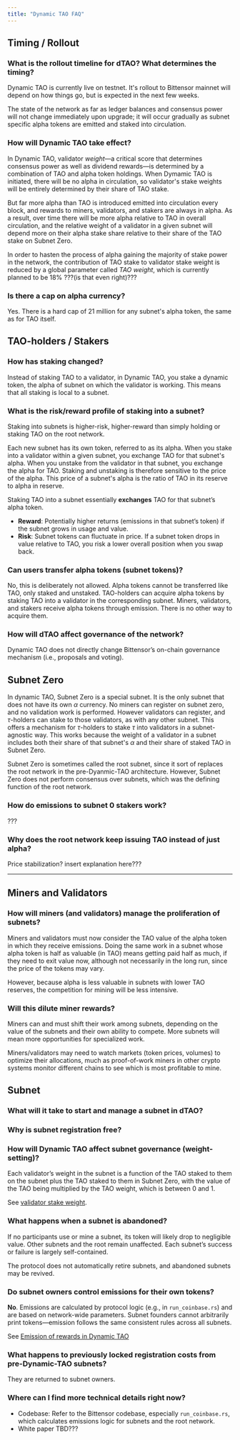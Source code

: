 ```yaml
---
title: "Dynamic TAO FAQ"
--- 
```


## Timing / Rollout

### What is the rollout timeline for dTAO? What determines the timing?

Dynamic TAO is currently live on testnet. It's rollout to Bittensor mainnet will depend on how things go, but is expected in the next few weeks.


The state of the network as far as ledger balances and consensus power will not change immediately upon upgrade; it will occur gradually as subnet specific alpha tokens are emitted and staked into circulation.

### How will Dynamic TAO take effect?

In Dynamic TAO, validator *weight*&mdash;a critical score that determines consensus power as well as dividend rewards&mdash;is determined by a combination of TAO and alpha token holdings. When Dymamic TAO is initiated, there will be no alpha in circulation, so validator's stake weights will be entirely determined by their share of TAO stake.

But far more alpha than TAO is introduced emitted into circulation every block, and rewards to miners, validators, and stakers are always in alpha. As a result, over time there will be more alpha relative to TAO in overall circulation, and the relative weight of a validator in a given subnet will depend more on their alpha stake share relative to their share of the TAO stake on Subnet Zero.


In order to hasten the process of alpha gaining the majority of stake power in the network, the contribution of TAO stake to validator stake weight is reduced by a global parameter called *TAO weight*, which is currently planned to be 18% ???(is that even right)???

### Is there a cap on alpha currency?

Yes. There is a hard cap of 21 million for any subnet's alpha token, the same as for TAO itself.

## TAO-holders / Stakers

### How has staking changed?

Instead of staking TAO to a validator, in Dynamic TAO, you stake a dynamic token, the alpha of subnet on which the validator is working. This means that all staking is local to a subnet.

### What is the risk/reward profile of staking into a subnet?

Staking into subnets is higher-risk, higher-reward than simply holding or staking TAO on the root network.

Each new subnet has its own token, referred to as its alpha. When you stake into a validator within a given subnet, you exchange TAO for that subnet's alpha. When you unstake from the validator in that subnet, you exchange the alpha for TAO. Staking and unstaking is therefore sensitive to the price of the alpha. This price of a subnet's alpha is the ratio of TAO in its reserve to alpha in reserve. 

Staking TAO into a subnet essentially **exchanges** TAO for that subnet’s alpha token.

- **Reward**: Potentially higher returns (emissions in that subnet’s token) if the subnet grows in usage and value.  
- **Risk**: Subnet tokens can fluctuate in price. If a subnet token drops in value relative to TAO, you risk a lower overall position when you swap back.  

### Can users transfer alpha tokens (subnet tokens)?

No, this is deliberately not allowed. Alpha tokens cannot be transferred like TAO, only staked and unstaked. TAO-holders can acquire alpha tokens by staking TAO into a validator in the corresponding subnet. Miners, validators, and stakers receive alpha tokens through emission. There is no other way to acquire them.

### How will dTAO affect governance of the network?

Dynamic TAO does not directly change Bittensor’s on-chain governance mechanism (i.e., proposals and voting).



## Subnet Zero

In dynamic TAO, Subnet Zero is a special subnet. It is the only subnet that does not have its own $\alpha$ currency. No miners can register on subnet zero, and no validation work is performed. However validators can register, and $\tau$-holders can stake to those validators, as with any other subnet. This offers a mechanism for $\tau$-holders to stake $\tau$ into validators in a subnet-agnostic way. This works because the weight of a validator in a subnet includes both their share of that subnet's $\alpha$ and their share of staked TAO in Subnet Zero.

Subnet Zero is sometimes called the root subnet, since it sort of replaces the root network in the pre-Dyanmic-TAO architecture. However, Subnet Zero does not perform consensus over subnets, which was the defining function of the root network.

### How do emissions to subnet 0 stakers work?

???

### Why does the root network keep issuing TAO instead of just alpha?

Price stabilization? insert explanation here???

---

## Miners and Validators

### How will miners (and validators) manage the proliferation of subnets?

Miners and validators must now consider the TAO value of the alpha token in which they receive emissions. Doing the same work in a subnet whose alpha token is half as valuable (in TAO) means getting paid half as much, if they need to exit value now, although not necessarily in the long run, since the price of the tokens may vary.

However, because alpha is less valuable in subnets with lower TAO reserves, the competition for mining will be less intensive.

### Will this dilute miner rewards?

Miners can and must shift their work among subnets, depending on the value of the subnets and their own ability to compete. More subnets will mean more opportunities for specialized work.

Miners/validators may need to watch markets (token prices, volumes) to optimize their allocations, much as proof-of-work miners in other crypto systems monitor different chains to see which is most profitable to mine.

## Subnet

### What will it take to start and manage a subnet in dTAO?

### Why is subnet registration free?

### How will Dynamic TAO affect subnet governance (weight-setting)?

Each validator’s weight in the subnet is a function of the TAO staked to them on the subnet plus the TAO staked to them in Subnet Zero, with the value of the TAO being multiplied by the TAO weight, which is between 0 and 1.

See [validator stake weight](./dtao-guide.md#walidator-stake-weight).

### What happens when a subnet is abandoned?

If no participants use or mine a subnet, its token will likely drop to negligible value. Other subnets and the root remain unaffected. Each subnet’s success or failure is largely self-contained.

The protocol does not automatically retire subnets, and abandoned subnets may be revived.

### Do subnet owners control emissions for their own tokens?

**No**. Emissions are calculated by protocol logic (e.g., in `run_coinbase.rs`) and are based on network-wide parameters. Subnet founders cannot arbitrarily print tokens&mdash;emission follows the same consistent rules across all subnets.

See [Emission of rewards in Dynamic TAO](./emission.md)

### What happens to previously locked registration costs from pre-Dynamic-TAO subnets?

They are returned to subnet owners.

### Where can I find more technical details right now?

- Codebase: Refer to the Bittensor codebase, especially `run_coinbase.rs`, which calculates emissions logic for subnets and the root network.  
- White paper TBD???
